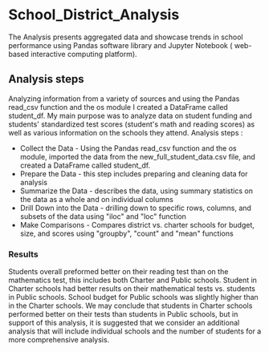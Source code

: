 # School_District_Analysis
 The Analysis presents  aggregated data and showcase trends in school performance using Pandas software library  and Jupyter Notebook ( web-based interactive computing platform).
## Analysis steps 
Analyzing information from a variety of sources and using the Pandas read_csv function and the os module I created a DataFrame called student_df.
My main purpose was to analyze data on student funding and students' standardized test scores (student's math and reading scores) as well as various information on the schools they attend.
Analysis steps :
*  Collect the Data - Using the Pandas read_csv function and the os module, imported the data from the new_full_student_data.csv file, and created a DataFrame called student_df.
*  Prepare the Data - this step includes preparing  and cleaning  data for analysis
*  Summarize the Data - describes the data, using summary statistics on the data as a whole and on individual columns
*   Drill Down into the Data - drilling down to specific rows, columns, and subsets of the data using "iloc" and "loc" function
*   Make Comparisons - Compares district vs. charter schools for budget, size, and scores using "groupby", "count" and "mean" functions
### Results
Students overall preformed better on their reading test than on the mathematics test, this includes both Charter and Public schools. Student in Charter schools had better results on their mathematical tests vs. students in Public schools. School budget for Public schools was slightly higher than in the Charter schools.
We may conclude that students in Charter schools performed better on their tests than students in Public schools, but in support of this analysis, it is suggested that we consider an additional analysis that will include individual schools and the number of students for a more comprehensive analysis.
